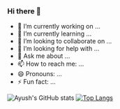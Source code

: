 ### Hi there 👋


- 🔭 I’m currently working on ...
- 🌱 I’m currently learning ...
- 👯 I’m looking to collaborate on ...
- 🤔 I’m looking for help with ...
- 💬 Ask me about ...
- 📫 How to reach me: ...
- 😄 Pronouns: ...
- ⚡ Fun fact: ...

![Ayush's GitHub stats](https://github-readme-stats.vercel.app/api?username=ayushchy&show_icons=true&theme=gradient)
[![Top Langs](https://github-readme-stats.vercel.app/api/top-langs/?username=ayushchy&layout=compact)](https://github.com/anuraghazra/github-readme-stats)









